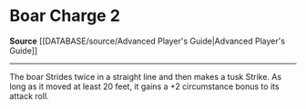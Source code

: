 ﻿---
actions: '[two-actions]'
id: '558'
name: Boar Charge
rarity: Common
source: '[[DATABASE/source/Advanced Player''s Guide|Advanced Player''s Guide]]'
type: Action

---
# Boar Charge <span class="action-icon">2</span>

**Source** [[DATABASE/source/Advanced Player's Guide|Advanced Player's Guide]]

---
The boar Strides twice in a straight line and then makes a tusk Strike. As long as it moved at least 20 feet, it gains a +2 circumstance bonus to its attack roll.